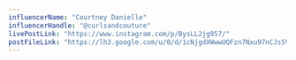 ```yaml
---
influencerName: "Courtney Danielle"
influencerHandle: "@curlsandcouture"
livePostLink: "https://www.instagram.com/p/BysLL2jg957/"
postFileLink: "https://lh3.google.com/u/0/d/1cNjgdXWwwUQFzn7Nxu97nCJs5VcZr8Lh"
---
```

